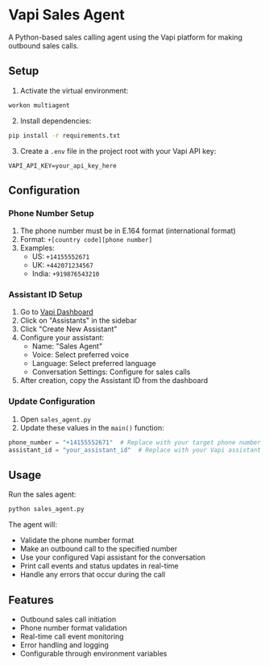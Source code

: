 # Vapi Sales Agent

A Python-based sales calling agent using the Vapi platform for making outbound sales calls.

## Setup

1. Activate the virtual environment:
```bash
workon multiagent
```

2. Install dependencies:
```bash
pip install -r requirements.txt
```

3. Create a `.env` file in the project root with your Vapi API key:
```
VAPI_API_KEY=your_api_key_here
```

## Configuration

### Phone Number Setup
1. The phone number must be in E.164 format (international format)
2. Format: `+[country code][phone number]`
3. Examples:
   - US: `+14155552671`
   - UK: `+442071234567`
   - India: `+919876543210`

### Assistant ID Setup
1. Go to [Vapi Dashboard](https://dashboard.vapi.ai/)
2. Click on "Assistants" in the sidebar
3. Click "Create New Assistant"
4. Configure your assistant:
   - Name: "Sales Agent"
   - Voice: Select preferred voice
   - Language: Select preferred language
   - Conversation Settings: Configure for sales calls
5. After creation, copy the Assistant ID from the dashboard

### Update Configuration
1. Open `sales_agent.py`
2. Update these values in the `main()` function:
```python
phone_number = "+14155552671"  # Replace with your target phone number
assistant_id = "your_assistant_id"  # Replace with your Vapi assistant ID
```

## Usage

Run the sales agent:
```bash
python sales_agent.py
```

The agent will:
- Validate the phone number format
- Make an outbound call to the specified number
- Use your configured Vapi assistant for the conversation
- Print call events and status updates in real-time
- Handle any errors that occur during the call

## Features

- Outbound sales call initiation
- Phone number format validation
- Real-time call event monitoring
- Error handling and logging
- Configurable through environment variables 